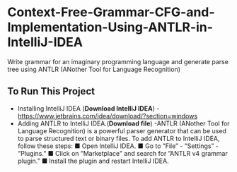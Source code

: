 # Context-Free-Grammar-CFG-and-Implementation-Using-ANTLR-in-IntelliJ-IDEA
Write grammar for an imaginary programming language and generate parse tree
using ANTLR (ANother Tool for Language Recognition)

## To Run This Project
* Installing IntelliJ IDEA (**Download IntelliJ IDEA**) - https://www.jetbrains.com/idea/download/?section=windows
* Adding ANTLR to IntelliJ IDEA.(**Download file**) -ANTLR (ANother Tool for Language Recognition) is a powerful parser generator that can be used to
parse structured text or binary files. To add ANTLR to IntelliJ IDEA, follow these steps:
■ Open IntelliJ IDEA.
■ Go to ”File” - ”Settings” - ”Plugins.”
■ Click on ”Marketplace” and search for ”ANTLR v4 grammar plugin.”
■ Install the plugin and restart IntelliJ IDEA.
